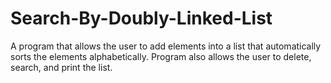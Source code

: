 Search-By-Doubly-Linked-List
============================

A program that allows the user to add elements into a list that automatically sorts the elements alphabetically. Program also allows the user to delete, search, and print the list. 
